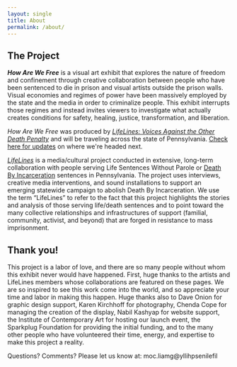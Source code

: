 ```yaml
---
layout: single
title: About
permalink: /about/
---
```


## The Project

***How Are We Free*** is a visual art exhibit that explores the nature of freedom and confinement through creative collaboration between people who have been sentenced to die in prison and visual artists outside the prison walls. Visual economies and regimes of power have been massively employed by the state and the media in order to criminalize people. This exhibit interrupts those regimes and instead invites viewers to investigate what actually creates conditions for safety, healing, justice, transformation, and liberation.

*How Are We Free* was produced by [*LifeLines: Voices Against the Other Death Penalty*](http://lifelines-project.org/) and will be traveling across the state of Pennsylvania. [Check here for updates](/updates) on where we're headed next.

[*LifeLines*](http://lifelines-project.org/) is a media/cultural project conducted in extensive, long-term collaboration with people serving Life Sentences Without Parole or [Death By Incarceration](/death-by-incarceration) sentences in Pennsylvania. The project uses interviews, creative media interventions, and sound installations to support an emerging statewide campaign to abolish Death By Incarceration. We use the term “LifeLines” to refer to the fact that this project highlights the stories and analysis of those serving life/death sentences and to point toward the many collective relationships and infrastructures of support (familial, community, activist, and beyond) that are forged in resistance to mass imprisonment.

## Thank you!

This project is a labor of love, and there are so many people without whom this exhibit never would have happened. First, huge thanks to the artists and LifeLines members whose collaborations are featured on these pages. We are so inspired to see this work come into the world, and so appreciate your time and labor in making this happen. Huge thanks also to Dave Onion for graphic design support, Karen Kirchhoff for photography, Chenda Cope for managing the creation of the display, Nabil Kashyap for website support, the Institute of Contemporary Art for hosting our launch event, the Sparkplug Foundation for providing the initial funding, and to the many other people who have volunteered their time, energy, and expertise to make this project a reality.

Questions? Comments? Please let us know at: <span class='email'>moc.liamg@yllihpsenilefil</span>